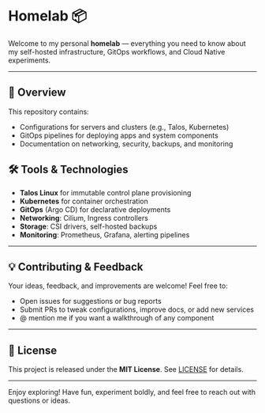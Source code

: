 
# Homelab 📦

Welcome to my personal **homelab** — everything you need to know about my self-hosted infrastructure, GitOps workflows, and Cloud Native experiments.

---

## 🔧 Overview

This repository contains:

- Configurations for servers and clusters (e.g., Talos, Kubernetes)  
- GitOps pipelines for deploying apps and system components  
- Documentation on networking, security, backups, and monitoring  

## 🛠 Tools & Technologies

- **Talos Linux** for immutable control plane provisioning  
- **Kubernetes** for container orchestration  
- **GitOps** (Argo CD) for declarative deployments  
- **Networking**: Cilium, Ingress controllers  
- **Storage**: CSI drivers, self-hosted backups  
- **Monitoring**: Prometheus, Grafana, alerting pipelines  

---

## 💡 Contributing & Feedback

Your ideas, feedback, and improvements are welcome! Feel free to:

- Open issues for suggestions or bug reports  
- Submit PRs to tweak configurations, improve docs, or add new services  
- @ mention me if you want a walkthrough of any component  

---

## 📜 License

This project is released under the **MIT License**. See [LICENSE](LICENSE) for details.

---

Enjoy exploring! Have fun, experiment boldly, and feel free to reach out with questions or ideas.
